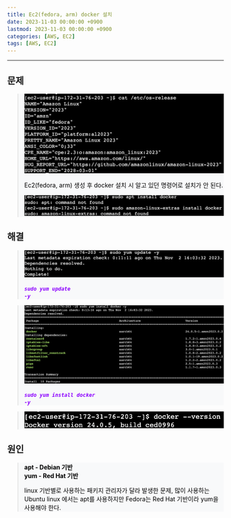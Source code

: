 ```yaml
---
title: Ec2(fedora, arm) docker 설치
date: 2023-11-03 00:00:00 +0900
lastmod: 2023-11-03 00:00:00 +0900
categories: [AWS, EC2]
tags: [AWS, EC2]
---
```


<style>
.env-text {
  color: #0f52ba;
}
.command-text {
  color: #8B00FF;
}
</style>

<style>
blockquote {
  display: block;
  background-color: #f8f9fa;
  color: #000000;
}
</style>

---

## 문제

> ![1_ec2_env](/assets/img/2023-11-03/1_ec2_env.jpg)
>
> Ec2(fedora, arm) 생성 후 docker 설치 시 알고 있던 명령어로 설치가 안 된다.
>
> ![2_docker_installation_failed](/assets/img/2023-11-03/2_docker_installation_failed.jpg)

## 해결

> ![3_cmd](/assets/img/2023-11-03/3_cmd.jpg)
>
> **_<code class="command-text">sudo yum update -y</code>_**

> ![4_intalling](/assets/img/2023-11-03/4_intalling.jpg)
>
> **_<code class="command-text">sudo yum install docker -y</code>_**

> ![5_installed](/assets/img/2023-11-03/5_installed.jpg)

## 원인

> **apt - Debian 기반**  
> **yum - Red Hat 기반**
>
> linux 기반별로 사용하는 패키지 관리자가 달라 발생한 문제, 많이 사용하는 Ubuntu linux 에서는 apt를 사용하지만 Fedora는 Red Hat 기반이라 yum을 사용해야 한다.
